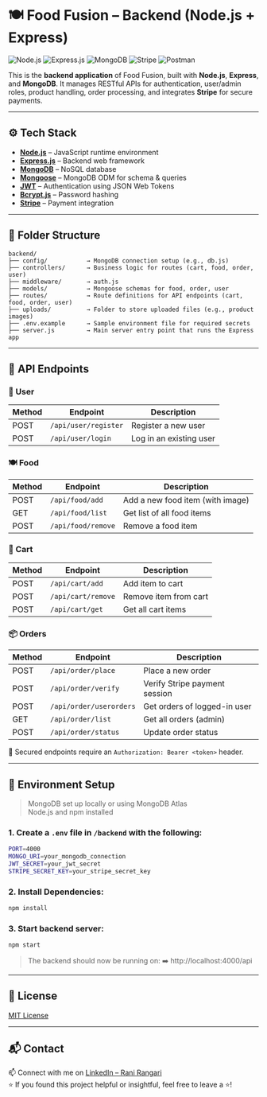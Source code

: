 # 🍽️ Food Fusion – Backend (Node.js + Express)

![Node.js](https://img.shields.io/badge/Node.js-339933?style=for-the-badge&logo=nodedotjs&logoColor=white)
![Express.js](https://img.shields.io/badge/Express.js-000000?style=for-the-badge&logo=express&logoColor=white)
![MongoDB](https://img.shields.io/badge/MongoDB-4EA94B?style=for-the-badge&logo=mongodb&logoColor=white)
![Stripe](https://img.shields.io/badge/Stripe-635BFF?style=for-the-badge&logo=stripe&logoColor=white)
![Postman](https://img.shields.io/badge/Postman-FF6C37?style=for-the-badge&logo=postman&logoColor=white)

This is the **backend application** of Food Fusion, built with **Node.js**, **Express**, and **MongoDB**. It manages RESTful APIs for authentication, user/admin roles, product handling, order processing, and integrates **Stripe** for secure payments.

---

## ⚙️ Tech Stack

- **[Node.js](https://nodejs.org/)** – JavaScript runtime environment  
- **[Express.js](https://expressjs.com/)** – Backend web framework  
- **[MongoDB](https://www.mongodb.com/)** – NoSQL database  
- **[Mongoose](https://mongoosejs.com/)** – MongoDB ODM for schema & queries  
- **[JWT](https://jwt.io/)** – Authentication using JSON Web Tokens  
- **[Bcrypt.js](https://www.npmjs.com/package/bcryptjs)** – Password hashing  
- **[Stripe](https://stripe.com/)** – Payment integration  

---

## 📂 Folder Structure

```text
backend/
├── config/           → MongoDB connection setup (e.g., db.js)
├── controllers/      → Business logic for routes (cart, food, order, user)
├── middleware/       → auth.js
├── models/           → Mongoose schemas for food, order, user
├── routes/           → Route definitions for API endpoints (cart, food, order, user)
├── uploads/          → Folder to store uploaded files (e.g., product images)
├── .env.example      → Sample environment file for required secrets
├── server.js         → Main server entry point that runs the Express app
```

---

## 📮 API Endpoints

### 👤 User

| Method | Endpoint             | Description             |
|--------|----------------------|-------------------------|
| POST   | `/api/user/register` | Register a new user     |
| POST   | `/api/user/login`    | Log in an existing user |

### 🍽️ Food

| Method | Endpoint           | Description                     |
|--------|--------------------|---------------------------------|
| POST   | `/api/food/add`    | Add a new food item (with image)|
| GET    | `/api/food/list`   | Get list of all food items      |
| POST   | `/api/food/remove` | Remove a food item              |

### 🛒 Cart

| Method | Endpoint            | Description           |
|--------|---------------------|-----------------------|
| POST   | `/api/cart/add`     | Add item to cart      |
| POST   | `/api/cart/remove`  | Remove item from cart |
| POST   | `/api/cart/get`     | Get all cart items    |

### 📦 Orders

| Method | Endpoint               | Description                     |
|--------|------------------------|---------------------------------|
| POST   | `/api/order/place`     | Place a new order               |
| POST   | `/api/order/verify`    | Verify Stripe payment session   |
| POST   | `/api/order/userorders`| Get orders of logged-in user    |
| GET    | `/api/order/list`      | Get all orders (admin)          |
| POST   | `/api/order/status`    | Update order status             |

🔐 Secured endpoints require an `Authorization: Bearer <token>` header. 

---

## 🔧 Environment Setup  

> MongoDB set up locally or using MongoDB Atlas  
> Node.js and npm installed

### 1. Create a `.env` file in `/backend` with the following:

```bash
PORT=4000
MONGO_URI=your_mongodb_connection
JWT_SECRET=your_jwt_secret
STRIPE_SECRET_KEY=your_stripe_secret_key
```

### 2. Install Dependencies:

```bash
npm install
```

### 3. Start backend server:

```bash
npm start
```

> The backend should now be running on:
> ➡️ http://localhost:4000/api

---

## 📜 License

[MIT License](LICENSE)  

---

## 📬 Contact
     
📫 Connect with me on [LinkedIn – Rani Rangari](https://www.linkedin.com/in/rani-rangari/)   
⭐ If you found this project helpful or insightful, feel free to leave a ⭐!  
